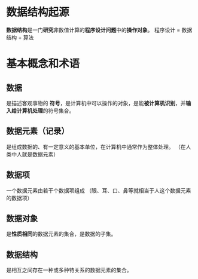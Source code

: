 # 数据结构起源
**数据结构**是一门**研究**非数值计算的**程序设计问题**中的**操作对象**。
程序设计 = 数据结构 + 算法
# 基本概念和术语
## 数据
是描述客观事物的 **符号**，是计算机中可以操作的对象，是能**被计算机识别**，并**输入给计算机处理**的符号集合。
## 数据元素（记录）
是组成数据的、有一定意义的基本单位，在计算机中通常作为整体处理。
（在人类中人就是数据元素）
## 数据项
一个数据元素由若干个数据项组成
（眼、耳、口、鼻等就相当于人这个数据元素的数据项）
## 数据对象
是**性质相同**的数据元素的集合，是数据的子集。
## 数据结构
是相互之间存在一种或多种特关系的数据元素的集合。
